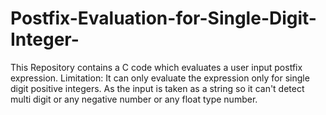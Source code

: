 # Postfix-Evaluation-for-Single-Digit-Integer-
This Repository contains a C code which evaluates a user input postfix expression.
Limitation: It can only evaluate the expression only for single digit positive integers. As the input is taken as a string so it can't detect multi digit or any negative number or any float type number.
